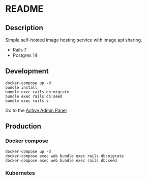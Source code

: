 # README

## Description

Simple self-hosted image hosting service with image api sharing.

* Rails 7
* Postgres 14

## Development

```
docker-compose up -d
bundle install
bundle exec rails db:migrate
bundle exec rails db:seed
bundle exec rails s
```

Go to the [Active Admin Panel](http://localhost:3000/admin)

## Production
### Docker compose
```
docker-compose up -d
docker-compose exec web bundle exec rails db:migrate
docker-compose exec web bundle exec rails db:seed
```

### Kubernetes



